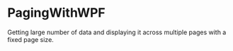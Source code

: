 # PagingWithWPF
Getting large number of data and displaying it across multiple pages with a fixed page size.
